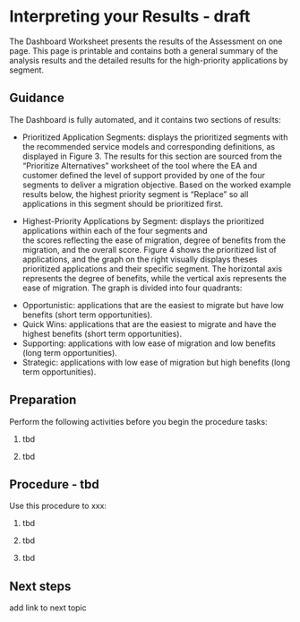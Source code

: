# Interpreting your Results - draft

The Dashboard Worksheet presents the results of the  Assessment on one page. This page is printable and contains both a general summary of the analysis results and the detailed results for the high-priority applications by segment. 

## Guidance

The Dashboard is fully automated, and it contains two sections of results:

* Prioritized Application Segments: displays the prioritized segments with the recommended service models and 
  corresponding definitions, as displayed in Figure 3. The results for this section are sourced from the “Prioritize Alternatives” worksheet of the tool where the EA and customer defined the level of support provided by one of the four segments to deliver a migration objective. Based on the worked example results below, the highest priority segment is “Replace” so all applications in this segment should be prioritized first.

*	Highest-Priority Applications by Segment: displays the prioritized applications within each of the four segments and  
  the scores reflecting the ease of migration, degree of benefits from the migration, and the overall score. Figure 4 shows the prioritized list of applications, and the graph on the right visually displays theses prioritized applications and their specific segment. The horizontal axis represents the degree of benefits, while the vertical axis represents the ease of migration. The graph is divided into four quadrants:
  
  - Opportunistic: applications that are the easiest to migrate but have low benefits (short term opportunities).
  -	Quick Wins: applications that are the easiest to migrate and have the highest benefits (short term opportunities).  
  -	Supporting: applications with low ease of migration and low benefits (long term opportunities). 
  -	Strategic: applications with low ease of migration but high benefits (long term opportunities).

## Preparation

Perform the following activities before you begin the procedure tasks: 

  1. tbd
	
  2. tbd

## Procedure - tbd

Use this procedure to xxx:

   1. tbd
   
   2. tbd
   
   3. tbd

## Next steps

add link to next topic
